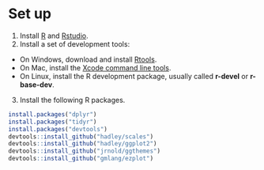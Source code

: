 # Set up

1. Install [R](http://www.r-project.org) and [Rstudio](http://www.rstudio.com/products/rstudio/download/).
2. Install a set of development tools:
* On Windows, download and install [Rtools](http://cran.r-project.org/bin/windows/Rtools/). 
* On Mac, install the [Xcode command line tools](https://developer.apple.com/downloads). 
* On Linux, install the R development package, usually called **r-devel** or **r-base-dev**.
3. Install the following R packages.

```r
install.packages("dplyr")
install.packages("tidyr")
install.packages("devtools")
devtools::install_github("hadley/scales")
devtools::install_github("hadley/ggplot2")
devtools::install_github("jrnold/ggthemes")
devtools::install_github("gmlang/ezplot")
```